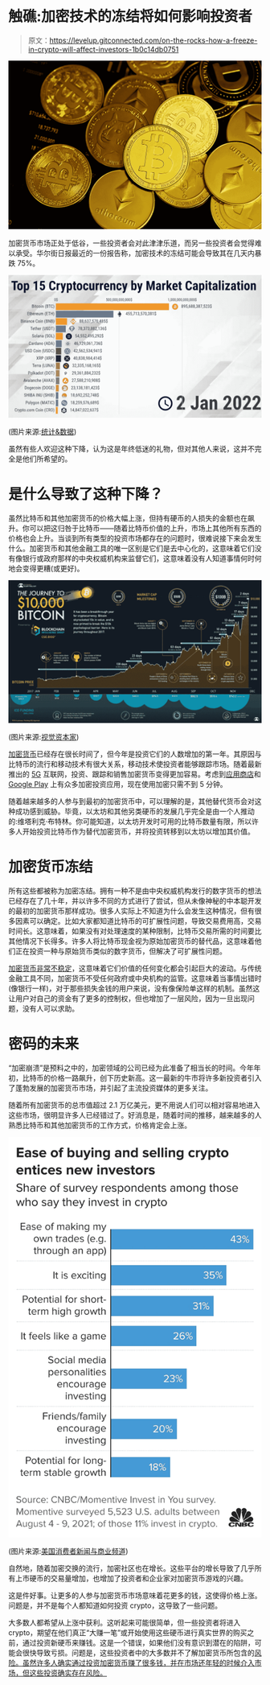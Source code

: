 # 触礁:加密技术的冻结将如何影响投资者

> 原文：<https://levelup.gitconnected.com/on-the-rocks-how-a-freeze-in-crypto-will-affect-investors-1b0c14db0751>

![](img/902bef8c4021f2a43cb6693ccef67c66.png)

加密货币市场正处于低谷，一些投资者会对此津津乐道，而另一些投资者会觉得难以承受。华尔街日报最近的一份报告称，加密技术的冻结可能会导致其在几天内暴跌 75%。

![](img/780c08421df54d4e44ceed96d83ba061.png)

(图片来源:[统计&数据](https://statisticsanddata.org/data/top-10-cryptocurrency-2022-to-invest/))

虽然有些人欢迎这种下降，认为这是年终低迷的礼物，但对其他人来说，这并不完全是他们所希望的。

# 是什么导致了这种下降？

虽然比特币和其他加密货币的价格大幅上涨，但持有硬币的人损失的金额也在飙升。你可以把这归咎于比特币——随着比特币价值的上升，市场上其他所有东西的价格也会上升。当谈到所有类型的投资市场都存在的问题时，很难说接下来会发生什么。加密货币和其他金融工具的唯一区别是它们是去中心化的，这意味着它们没有像银行或政府那样的中央权威机构来监督它们，这意味着没有人知道事情何时何地会变得更糟(或更好)。

![](img/7b7275aee9284270c4d762c4521631a5.png)

(图片来源:[视觉资本家](https://www.visualcapitalist.com/visualizing-journey-10000-bitcoin/))

[加密货币](/why-the-luna-crash-is-the-last-piece-of-news-that-the-cryptocurrency-market-needed-18c8f21a75e9)已经存在很长时间了，但今年是投资它们的人数增加的第一年。其原因与比特币的流行和移动技术有很大关系，移动技术使投资者能够跟踪市场。随着最新推出的 [5G](https://www.smartphonechecker.co.uk/phones/5g) 互联网，投资、跟踪和销售加密货币变得更加容易。考虑到[应用商店](https://www.makeuseof.com/tag/bitcoin-cryptocurrency-apps-iphone/)和 [Google Play](https://www.androidauthority.com/best-cryptocurrency-apps-for-android-581192/) 上有众多加密投资应用，现在使用加密只需不到 5 分钟。

随着越来越多的人参与到最初的加密货币中，可以理解的是，其他替代货币会对这种成功感到威胁。毕竟，以太坊和其他另类硬币的发展几乎完全是由一个人推动的:维塔利克·布特林。你可能知道，以太坊开发时可用的比特币数量有限，所以许多人开始投资比特币作为替代加密货币，并将投资转移到以太坊以增加其价值。

# 加密货币冻结

所有这些都被称为加密冻结。拥有一种不是由中央权威机构发行的数字货币的想法已经存在了几十年，并以许多不同的方式进行了尝试，但从未像神秘的中本聪开发的最初的加密货币那样成功。很多人实际上不知道为什么会发生这种情况，但有很多因素可以确定。比如大家都知道比特币的可扩展性问题，导致交易费用高，交易时间长。这意味着，如果没有对处理速度的某种限制，比特币交易所需的时间要比其他情况下长得多。许多人将比特币现金视为原始加密货币的替代品，这意味着他们正在投资一种与原始货币类似的数字货币，但解决了可扩展性问题。

[加密货币非常不稳定](https://www.gemini.com/cryptopedia/volatility-index-crypto-market-price)，这意味着它们价值的任何变化都会引起巨大的波动。与传统金融工具不同，加密货币不受任何政府或中央机构的监管。这意味着当事情出错时(像银行一样)，对于那些损失金钱的用户来说，没有像保险单这样的机制。虽然这让用户对自己的资金有了更多的控制权，但也增加了一层风险，因为一旦出现问题，没有人可以求助。

# 密码的未来

“加密崩溃”是预料之中的，加密领域的公司已经为此准备了相当长的时间。今年年初，比特币的价格一路飙升，创下历史新高。这一最新的牛市将许多新投资者引入了蓬勃发展的加密货币市场，并引起了主流投资媒体的更多关注。

随着所有加密货币的总市值超过 2.1 万亿美元，更不用说人们可以相对容易地进入这些市场，很明显许多人已经错过了。好消息是，随着时间的推移，越来越多的人熟悉比特币和其他加密货币的工作方式，价格肯定会上涨。

![](img/3d7f606a4171eea1fa3be6b6d4dabadc.png)

(图片来源:[美国消费者新闻与商业频道](https://www.cnbc.com/2021/08/24/1-in-10-people-invest-in-cryptocurrencies-many-for-ease-of-trading.html))

自然地，随着加密交换的流行，加密社区也在增长。这些平台的增长导致了几乎所有上市硬币的交易量增加，也增加了投资者和企业家对加密货币游戏的兴趣。

这是件好事。让更多的人参与加密货币市场意味着花更多的钱，这使得价格上涨。问题是，并不是每个人都知道如何投资 crypto，这导致了一些问题。

大多数人都希望从上涨中获利。这听起来可能很简单，但一些投资者将进入 crypto，期望在他们真正“大赚一笔”或开始使用这些硬币进行真实世界的购买之前，通过投资新硬币来赚钱。这是一个错误，如果他们没有意识到潜在的陷阱，可能会很快导致亏损。问题是，这些投资者中的大多数并不了解加密货币所包含的[风险。虽然许多人确实通过投资加密货币赚了很多钱，并在市场还年轻的时候介入市场，但这些投资确实存在风险。](https://www.keystonelaw.com/keynotes/what-are-the-risks-and-rewards-of-investing-in-cryptocurrency#:~:text=There%20has%20been%20a%20significant,transmission%20of%20funds%2C%20and%20more.)